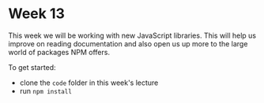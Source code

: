 # Week 13

This week we will be working with new JavaScript libraries. This will help
us improve on reading documentation and also open us up more to the large world of packages NPM offers.

To get started:
- clone the `code` folder in this week's lecture
- run `npm install`
